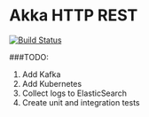 # Akka HTTP REST

[![Build Status](https://travis-ci.org/pvoznenko/akka-http-rest-example.svg)](https://travis-ci.org/ZheniaTrochun/data-service.svg?branch=master)

###TODO: 
1. Add Kafka
2. Add Kubernetes
3. Collect logs to ElasticSearch
4. Create unit and integration tests